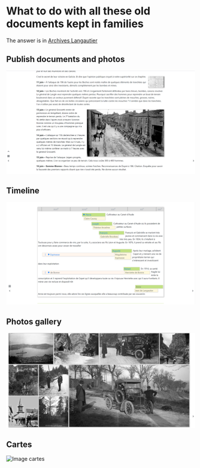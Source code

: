 # What to do with all these old documents kept in families
The answer is in  [Archives Langautier](http:langautier.free.fr)
## Publish documents and photos
![Image doc](https://github.com/langautier/family-archives-cms/blob/master/Documents.png)
## Timeline
![Image frises](https://github.com/langautier/family-archives-cms/blob/master/Frises.png)
## Photos gallery
![Image frises](https://github.com/langautier/family-archives-cms/blob/master/Gallery.png)
## Cartes
![Image cartes](https://github.com/langautier/family-archives-cms/blob/master/Cartes.png)
